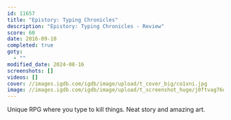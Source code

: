 ```yaml
---
id: 11657
title: "Epistory: Typing Chronicles"
description: "Epistory: Typing Chronicles - Review"
score: 60
date: 2016-09-10
completed: true
goty:
  - ""
modified_date: 2024-08-16
screenshots: []
videos: []
cover: //images.igdb.com/igdb/image/upload/t_cover_big/co1xni.jpg
image: //images.igdb.com/igdb/image/upload/t_screenshot_huge/j0ftvag76ozxda0ooqoh.jpg
---
```

Unique RPG where you type to kill things. Neat story and amazing art.